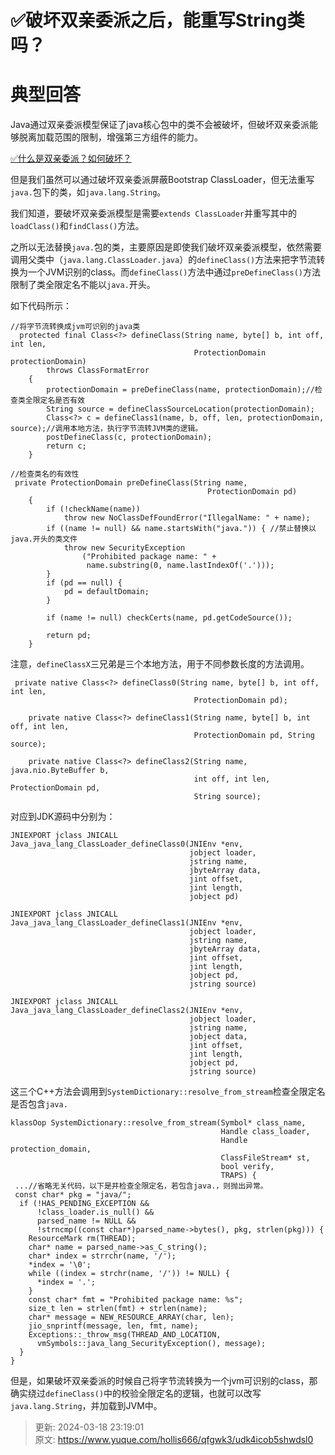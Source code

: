 # ✅破坏双亲委派之后，能重写String类吗？

# 典型回答
  
Java通过双亲委派模型保证了java核心包中的类不会被破坏，但破坏双亲委派能够脱离加载范围的限制，增强第三方组件的能力。



[✅什么是双亲委派？如何破坏？](https://www.yuque.com/hollis666/qfgwk3/gt8zp4)



但是我们虽然可以通过破坏双亲委派屏蔽Bootstrap ClassLoader，但无法重写`java.`包下的类，如`java.lang.String`。



我们知道，要破坏双亲委派模型是需要`extends ClassLoader`并重写其中的`loadClass()`和`findClass()`方法。

  
之所以无法替换`java.`包的类，主要原因是即使我们破坏双亲委派模型，依然需要调用父类中（`java.lang.ClassLoader.java`）的`defineClass()`方法来把字节流转换为一个JVM识别的class。而`defineClass()`方法中通过`preDefineClass()`方法限制了类全限定名不能以`java.`开头。



如下代码所示：



```plain
//将字节流转换成jvm可识别的java类
  protected final Class<?> defineClass(String name, byte[] b, int off, int len,
                                         ProtectionDomain protectionDomain)
        throws ClassFormatError
    {
        protectionDomain = preDefineClass(name, protectionDomain);//检查类全限定名是否有效
        String source = defineClassSourceLocation(protectionDomain);
        Class<?> c = defineClass1(name, b, off, len, protectionDomain, source);//调用本地方法，执行字节流转JVM类的逻辑。
        postDefineClass(c, protectionDomain);
        return c;
    }

//检查类名的有效性
 private ProtectionDomain preDefineClass(String name,
                                            ProtectionDomain pd)
    {
        if (!checkName(name))
            throw new NoClassDefFoundError("IllegalName: " + name);
        if ((name != null) && name.startsWith("java.")) { //禁止替换以java.开头的类文件
            throw new SecurityException
                ("Prohibited package name: " +
                 name.substring(0, name.lastIndexOf('.')));
        }
        if (pd == null) {
            pd = defaultDomain;
        }

        if (name != null) checkCerts(name, pd.getCodeSource());

        return pd;
    }
```



注意，`defineClassX`三兄弟是三个本地方法，用于不同参数长度的方法调用。



```plain
 private native Class<?> defineClass0(String name, byte[] b, int off, int len,
                                         ProtectionDomain pd);

    private native Class<?> defineClass1(String name, byte[] b, int off, int len,
                                         ProtectionDomain pd, String source);

    private native Class<?> defineClass2(String name, java.nio.ByteBuffer b,
                                         int off, int len, ProtectionDomain pd,
                                         String source);
```



对应到JDK源码中分别为：



```plain
JNIEXPORT jclass JNICALL
Java_java_lang_ClassLoader_defineClass0(JNIEnv *env,
                                        jobject loader,
                                        jstring name,
                                        jbyteArray data,
                                        jint offset,
                                        jint length,
                                        jobject pd)
                                        
JNIEXPORT jclass JNICALL
Java_java_lang_ClassLoader_defineClass1(JNIEnv *env,
                                        jobject loader,
                                        jstring name,
                                        jbyteArray data,
                                        jint offset,
                                        jint length,
                                        jobject pd,
                                        jstring source)
                                    
JNIEXPORT jclass JNICALL
Java_java_lang_ClassLoader_defineClass2(JNIEnv *env,
                                        jobject loader,
                                        jstring name,
                                        jobject data,
                                        jint offset,
                                        jint length,
                                        jobject pd,
                                        jstring source)
```



这三个C++方法会调用到`SystemDictionary::resolve_from_stream`检查全限定名是否包含`java.`



```plain
klassOop SystemDictionary::resolve_from_stream(Symbol* class_name,
                                               Handle class_loader,
                                               Handle protection_domain,
                                               ClassFileStream* st,
                                               bool verify,
                                               TRAPS) {
 ...//省略无关代码，以下是并检查全限定名，若包含java.，则抛出异常。
 const char* pkg = "java/";
  if (!HAS_PENDING_EXCEPTION &&
      !class_loader.is_null() &&
      parsed_name != NULL &&
      !strncmp((const char*)parsed_name->bytes(), pkg, strlen(pkg))) {
    ResourceMark rm(THREAD);
    char* name = parsed_name->as_C_string();
    char* index = strrchr(name, '/');
    *index = '\0';
    while ((index = strchr(name, '/')) != NULL) {
      *index = '.';
    }
    const char* fmt = "Prohibited package name: %s";
    size_t len = strlen(fmt) + strlen(name);
    char* message = NEW_RESOURCE_ARRAY(char, len);
    jio_snprintf(message, len, fmt, name);
    Exceptions::_throw_msg(THREAD_AND_LOCATION,
      vmSymbols::java_lang_SecurityException(), message);
  }
}
```

  
但是，如果破坏双亲委派的时候自己将字节流转换为一个jvm可识别的class，那确实绕过`defineClass()`中的校验全限定名的逻辑，也就可以改写`java.lang.String`，并加载到JVM中。



> 更新: 2024-03-18 23:19:01  
> 原文: <https://www.yuque.com/hollis666/qfgwk3/udk4icob5shwdsl0>